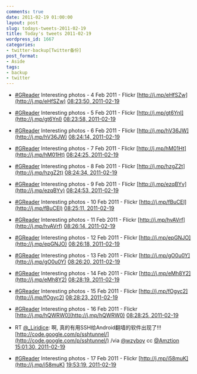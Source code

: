 ```yaml
---
comments: true
date: 2011-02-19 01:00:00
layout: post
slug: todays-tweets-2011-02-19
title: Today's tweets 2011-02-19
wordpress_id: 1667
categories:
- twitter-backup[Twitter备份]
post_format:
- Aside
tags:
- backup
- twitter
---
```





  * [#GReader](http://search.twitter.com/search?q=%23GReader) Interesting photos -  4 Feb 2011 - Flickr [http://j.mp/eHfSZw](http://j.mp/eHfSZw) [08:23:50, 2011-02-19](http://twitter.com/gfrog/statuses/38755603006361600)





  * [#GReader](http://search.twitter.com/search?q=%23GReader) Interesting photos -  5 Feb 2011 - Flickr [http://j.mp/gt6YnI](http://j.mp/gt6YnI) [08:23:58, 2011-02-19](http://twitter.com/gfrog/statuses/38755636959383552)





  * [#GReader](http://search.twitter.com/search?q=%23GReader) Interesting photos -  6 Feb 2011 - Flickr [http://j.mp/hV36JW](http://j.mp/hV36JW) [08:24:14, 2011-02-19](http://twitter.com/gfrog/statuses/38755702591852544)





  * [#GReader](http://search.twitter.com/search?q=%23GReader) Interesting photos -  7 Feb 2011 - Flickr [http://j.mp/hM01Ht](http://j.mp/hM01Ht) [08:24:25, 2011-02-19](http://twitter.com/gfrog/statuses/38755751916871680)





  * [#GReader](http://search.twitter.com/search?q=%23GReader) Interesting photos -  8 Feb 2011 - Flickr [http://j.mp/hzgZ2t](http://j.mp/hzgZ2t) [08:24:34, 2011-02-19](http://twitter.com/gfrog/statuses/38755789682380800)





  * [#GReader](http://search.twitter.com/search?q=%23GReader) Interesting photos -  9 Feb 2011 - Flickr [http://j.mp/ezqBYv](http://j.mp/ezqBYv) [08:24:53, 2011-02-19](http://twitter.com/gfrog/statuses/38755866773561344)





  * [#GReader](http://search.twitter.com/search?q=%23GReader) Interesting photos - 10 Feb 2011 - Flickr [http://j.mp/fBuCEl](http://j.mp/fBuCEl) [08:25:11, 2011-02-19](http://twitter.com/gfrog/statuses/38755944611450880)





  * [#GReader](http://search.twitter.com/search?q=%23GReader) Interesting photos - 11 Feb 2011 - Flickr [http://j.mp/hvAVrf](http://j.mp/hvAVrf) [08:26:14, 2011-02-19](http://twitter.com/gfrog/statuses/38756205094506496)





  * [#GReader](http://search.twitter.com/search?q=%23GReader) Interesting photos - 12 Feb 2011 - Flickr [http://j.mp/epGNJO](http://j.mp/epGNJO) [08:26:18, 2011-02-19](http://twitter.com/gfrog/statuses/38756224409272320)





  * [#GReader](http://search.twitter.com/search?q=%23GReader) Interesting photos - 13 Feb 2011 - Flickr [http://j.mp/gO0u0Y](http://j.mp/gO0u0Y) [08:26:20, 2011-02-19](http://twitter.com/gfrog/statuses/38756232579784704)





  * [#GReader](http://search.twitter.com/search?q=%23GReader) Interesting photos - 14 Feb 2011 - Flickr [http://j.mp/eMh8Y2](http://j.mp/eMh8Y2) [08:28:19, 2011-02-19](http://twitter.com/gfrog/statuses/38756731433517056)





  * [#GReader](http://search.twitter.com/search?q=%23GReader) Interesting photos - 15 Feb 2011 - Flickr [http://j.mp/fOgyc2](http://j.mp/fOgyc2) [08:28:23, 2011-02-19](http://twitter.com/gfrog/statuses/38756747099242496)





  * [#GReader](http://search.twitter.com/search?q=%23GReader) Interesting photos - 16 Feb 2011 - Flickr [http://j.mp/hQWRW0](http://j.mp/hQWRW0) [08:28:25, 2011-02-19](http://twitter.com/gfrog/statuses/38756757006336000)





  * RT [@_Liridice](http://twitter.com/_Liridice): 啊, 真的有用SSH给Android翻墙的软件出现了!!! [http://code.google.com/p/sshtunnel/](http://code.google.com/p/sshtunnel/) /via [@wzyboy](http://twitter.com/wzyboy) cc [@Amztion](http://twitter.com/Amztion) [15:01:30, 2011-02-19](http://twitter.com/gfrog/statuses/38855680161099776)





  * [#GReader](http://search.twitter.com/search?q=%23GReader) Interesting photos - 17 Feb 2011 - Flickr [http://j.mp/i58muK](http://j.mp/i58muK) [19:53:19, 2011-02-19](http://twitter.com/gfrog/statuses/38929119370551296)




